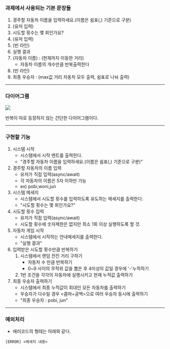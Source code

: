### 과제에서 사용되는 기본 문장들

1. 경주할 자동차 이름을 입력하세요.(이름은 쉼표(,) 기준으로 구분)
2. (유저 입력)
3. 시도할 횟수는 몇 회인가요?
4. (유저 입력)
5. (빈 라인)
6. 실행 결과
7. (자동차 이름) : (현재까지 이동한 거리)
   - 자동차 이름의 개수만큼 반복출력한다
8. (빈 라인)
9. 최종 우승자 : (max값 거리 자동차 모두 출력, 쉼표로 나눠 출력)

---

### 다이어그램

![](https://i.imgur.com/fYTd5bd.png)

반복이 따로 등장하지 않는 간단한 다이어그램이다.

---

### 구현할 기능

1. 시스템 시작
   - 시스템에서 시작 멘트를 출력한다.
   - "경주할 자동차 이름을 입력하세요.(이름은 쉼표(,) 기준으로 구분)"
2. 경주할 자동차의 이름 입력
   - 유저가 직접 입력(async/await)
   - 각 자동차의 이름은 5자 이하만 가능
   - ex) pobi,woni,jun
3. 시스템 메세지
   - 시스템에서 시도할 횟수를 입력하도록 유도하는 메세지를 출력한다.
   - "시도할 횟수는 몇 회인가요?"
4. 시도할 횟수 입력
   - 유저가 직접 입력(async/await)
   - 시도할 횟수에 숫자제한은 없지만 최소 1회 이상 실행하도록 할 것.
5. 자동차 게임 시작
   - 시스템에서 시작하는 안내메세지를 출력한다.
   - "실행 결과"
6. 입력받은 시도할 횟수만큼 반복하기
   1. 시스템에서 랜덤 전진 거리 구하기
      - 자동차 수 만큼 반복하기
      - 0~9 사이의 무작위 값을 뽑은 후 4이상의 값일 경우에 '-'누적하기
   2. 1번 조건을 각각의 자동차에 실행시키고 현재 누적값 출력하기
7. 최종 우승자 출력하기
   - 시스템에서 최종 누적값이 최대인 모든 자동차를 출력하기
   - 우승자가 다수일 경우 <콤마+공백>으로 여러 우승자 동시에 출력하기
   - "최종 우승자 : pobi, jun"

---

### 예외처리

- 에러코드의 형태는 아래와 같다.

```shell
[ERROR] <메세지 내용>
```
